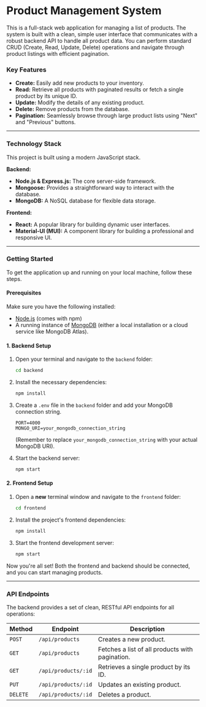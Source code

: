 # Product Management System

This is a full-stack web application for managing a list of products. The system is built with a clean, simple user interface that communicates with a robust backend API to handle all product data. You can perform standard CRUD (Create, Read, Update, Delete) operations and navigate through product listings with efficient pagination.

### Key Features
* **Create:** Easily add new products to your inventory.
* **Read:** Retrieve all products with paginated results or fetch a single product by its unique ID.
* **Update:** Modify the details of any existing product.
* **Delete:** Remove products from the database.
* **Pagination:** Seamlessly browse through large product lists using "Next" and "Previous" buttons.

---

### Technology Stack
This project is built using a modern JavaScript stack.

**Backend:**
* **Node.js & Express.js:** The core server-side framework.
* **Mongoose:** Provides a straightforward way to interact with the database.
* **MongoDB:** A NoSQL database for flexible data storage.

**Frontend:**
* **React:** A popular library for building dynamic user interfaces.
* **Material-UI (MUI):** A component library for building a professional and responsive UI.

---

### Getting Started

To get the application up and running on your local machine, follow these steps.

#### Prerequisites
Make sure you have the following installed:
* [Node.js](https://nodejs.org/en/) (comes with npm)
* A running instance of [MongoDB](https://www.mongodb.com/) (either a local installation or a cloud service like MongoDB Atlas).

#### 1. Backend Setup

1.  Open your terminal and navigate to the `backend` folder:
    ```bash
    cd backend
    ```
2.  Install the necessary dependencies:
    ```bash
    npm install
    ```
3.  Create a `.env` file in the `backend` folder and add your MongoDB connection string.
    ```
    PORT=4000
    MONGO_URI=your_mongodb_connection_string
    ```
    (Remember to replace `your_mongodb_connection_string` with your actual MongoDB URI).

4.  Start the backend server:
    ```bash
    npm start
    ```

#### 2. Frontend Setup

1.  Open a **new** terminal window and navigate to the `frontend` folder:
    ```bash
    cd frontend
    ```
2.  Install the project's frontend dependencies:
    ```bash
    npm install
    ```
3.  Start the frontend development server:
    ```bash
    npm start
    ```

Now you're all set! Both the frontend and backend should be connected, and you can start managing products.

---

### API Endpoints
The backend provides a set of clean, RESTful API endpoints for all operations:

| Method | Endpoint             | Description                       |
|--------|----------------------|-----------------------------------|
| `POST`   | `/api/products`        | Creates a new product.            |
| `GET`    | `/api/products`        | Fetches a list of all products with pagination. |
| `GET`    | `/api/products/:id`    | Retrieves a single product by its ID. |
| `PUT`    | `/api/products/:id`    | Updates an existing product.      |
| `DELETE` | `/api/products/:id`    | Deletes a product.                |
